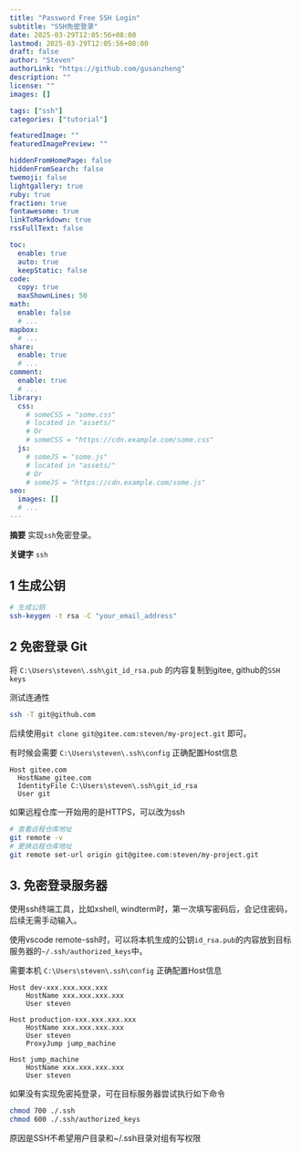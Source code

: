 ```yaml
---
title: "Password Free SSH Login"
subtitle: "SSH免密登录"
date: 2025-03-29T12:05:56+08:00
lastmod: 2025-03-29T12:05:56+08:00
draft: false
author: "Steven"
authorLink: "https://github.com/gusanzheng"
description: ""
license: ""
images: []

tags: ["ssh"]
categories: ["tutorial"]

featuredImage: ""
featuredImagePreview: ""

hiddenFromHomePage: false
hiddenFromSearch: false
twemoji: false
lightgallery: true
ruby: true
fraction: true
fontawesome: true
linkToMarkdown: true
rssFullText: false

toc:
  enable: true
  auto: true
  keepStatic: false
code:
  copy: true
  maxShownLines: 50
math:
  enable: false
  # ...
mapbox:
  # ...
share:
  enable: true
  # ...
comment:
  enable: true
  # ...
library:
  css:
    # someCSS = "some.css"
    # located in "assets/"
    # Or
    # someCSS = "https://cdn.example.com/some.css"
  js:
    # someJS = "some.js"
    # located in "assets/"
    # Or
    # someJS = "https://cdn.example.com/some.js"
seo:
  images: []
  # ...
---
```


**摘要**
实现`ssh`免密登录。

**关键字**
`ssh`

<!--more-->

## 1 生成公钥

```bash
# 生成公钥
ssh-keygen -t rsa -C "your_email_address"
```

## 2 免密登录 Git

将 `C:\Users\steven\.ssh\git_id_rsa.pub` 的内容复制到gitee, github的`SSH keys`

测试连通性
```bash
ssh -T git@github.com
```

后续使用`git clone git@gitee.com:steven/my-project.git` 即可。

有时候会需要 `C:\Users\steven\.ssh\config` 正确配置Host信息
```text
Host gitee.com
  HostName gitee.com
  IdentityFile C:\Users\steven\.ssh\git_id_rsa
  User git
```

如果远程仓库一开始用的是HTTPS，可以改为ssh
```bash
# 查看远程仓库地址
git remote -v
# 更换远程仓库地址
git remote set-url origin git@gitee.com:steven/my-project.git
```

## 3. 免密登录服务器
使用ssh终端工具，比如xshell, windterm时，第一次填写密码后，会记住密码，后续无需手动输入。

使用vscode remote-ssh时，可以将本机生成的公钥`id_rsa.pub`的内容放到目标服务器的`~/.ssh/authorized_keys`中。


需要本机 `C:\Users\steven\.ssh\config` 正确配置Host信息
```text
Host dev-xxx.xxx.xxx.xxx
    HostName xxx.xxx.xxx.xxx
    User steven

Host production-xxx.xxx.xxx.xxx
    HostName xxx.xxx.xxx.xxx
    User steven
    ProxyJump jump_machine

Host jump_machine
    HostName xxx.xxx.xxx.xxx
    User steven
```

如果没有实现免密扽登录，可在目标服务器尝试执行如下命令
```bash
chmod 700 ./.ssh
chmod 600 ./.ssh/authorized_keys
```
原因是SSH不希望用户目录和~/.ssh目录对组有写权限